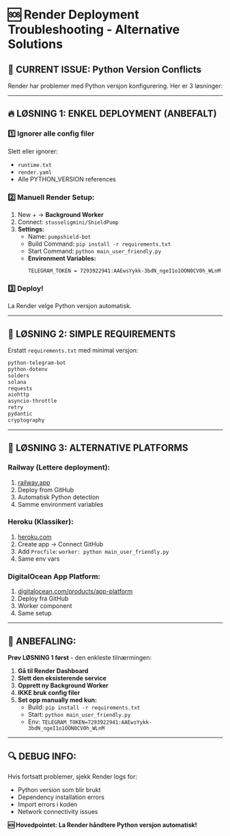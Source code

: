 # 🆘 Render Deployment Troubleshooting - Alternative Solutions

## 🚨 **CURRENT ISSUE: Python Version Conflicts**

Render har problemer med Python versjon konfigurering. Her er 3 løsninger:

---

## 🔥 **LØSNING 1: ENKEL DEPLOYMENT (ANBEFALT)**

### 1️⃣ **Ignorer alle config filer**
Slett eller ignorer:
- `runtime.txt` 
- `render.yaml`
- Alle PYTHON_VERSION references

### 2️⃣ **Manuell Render Setup:**
1. New + → **Background Worker**
2. Connect: `stusseligmini/ShieldPump`
3. **Settings:**
   - Name: `pumpshield-bot`
   - Build Command: `pip install -r requirements.txt`  
   - Start Command: `python main_user_friendly.py`
   - **Environment Variables:**
     ```
     TELEGRAM_TOKEN = 7293922941:AAEwsYykk-3bdN_ngeI1o1OON0CV0h_WLnM
     ```

### 3️⃣ **Deploy!**
La Render velge Python versjon automatisk.

---

## 🔧 **LØSNING 2: SIMPLE REQUIREMENTS**

Erstatt `requirements.txt` med minimal versjon:

```txt
python-telegram-bot
python-dotenv
solders
solana
requests
aiohttp
asyncio-throttle
retry
pydantic
cryptography
```

---

## 🐳 **LØSNING 3: ALTERNATIVE PLATFORMS**

### **Railway (Lettere deployment):**
1. [railway.app](https://railway.app)
2. Deploy from GitHub
3. Automatisk Python detection
4. Samme environment variables

### **Heroku (Klassiker):**
1. [heroku.com](https://heroku.com)
2. Create app → Connect GitHub
3. Add `Procfile`: `worker: python main_user_friendly.py`
4. Same env vars

### **DigitalOcean App Platform:**
1. [digitalocean.com/products/app-platform](https://digitalocean.com/products/app-platform)
2. Deploy fra GitHub
3. Worker component
4. Same setup

---

## 🎯 **ANBEFALING:**

**Prøv LØSNING 1 først** - den enkleste tilnærmingen:

1. **Gå til Render Dashboard**
2. **Slett den eksisterende service**
3. **Opprett ny Background Worker**
4. **IKKE bruk config filer**
5. **Set opp manually med kun:**
   - Build: `pip install -r requirements.txt`
   - Start: `python main_user_friendly.py` 
   - Env: `TELEGRAM_TOKEN=7293922941:AAEwsYykk-3bdN_ngeI1o1OON0CV0h_WLnM`

---

## 🔍 **DEBUG INFO:**

Hvis fortsatt problemer, sjekk Render logs for:
- Python version som blir brukt
- Dependency installation errors
- Import errors i koden
- Network connectivity issues

**🆘 Hovedpointet: La Render håndtere Python versjon automatisk!**